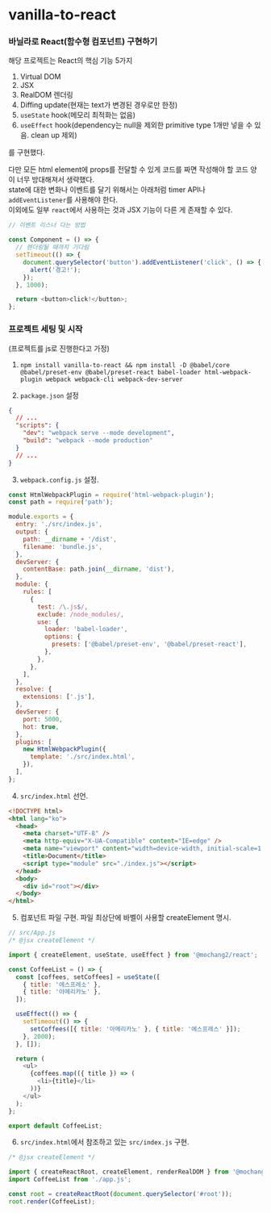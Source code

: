 # vanilla-to-react

### 바닐라로 React(함수형 컴포넌트) 구현하기

해당 프로젝트는 React의 핵심 기능 5가지

1. Virtual DOM
2. JSX
3. RealDOM 렌더링
4. Diffing update(현재는 text가 변경된 경우로만 한정)
5. `useState` hook(메모리 최적화는 없음)
6. `useEffect` hook(dependency는 null을 제외한 primitive type 1개만 넣을 수 있음. clean up 제외)

를 구현했다.

다만 모든 html element에 props를 전달할 수 있게 코드를 짜면 작성해야 할 코드 양이 너무 방대해져서 생략했다.  
state에 대한 변화나 이벤트를 달기 위해서는 아래처럼 timer API나 `addEventListener`를 사용해야 한다.  
이외에도 일부 `react`에서 사용하는 것과 JSX 기능이 다른 게 존재할 수 있다.

```js
// 이벤트 리스너 다는 방법

const Component = () => {
  // 렌더링될 때까지 기다림
  setTimeout(() => {
    document.querySelector('button').addEventListener('click', () => {
      alert('경고!');
    });
  }, 1000);

  return <button>click!</button>;
};
```

### 프로젝트 세팅 및 시작

(프로젝트를 js로 진행한다고 가정)

1. `npm install vanilla-to-react && npm install -D @babel/core @babel/preset-env @babel/preset-react babel-loader html-webpack-plugin webpack webpack-cli webpack-dev-server`

2. `package.json` 설정

```json
{
  // ...
  "scripts": {
    "dev": "webpack serve --mode development",
    "build": "webpack --mode production"
  }
  // ...
}
```

3. `webpack.config.js` 설정.

```js
const HtmlWebpackPlugin = require('html-webpack-plugin');
const path = require('path');

module.exports = {
  entry: './src/index.js',
  output: {
    path: __dirname + '/dist',
    filename: 'bundle.js',
  },
  devServer: {
    contentBase: path.join(__dirname, 'dist'),
  },
  module: {
    rules: [
      {
        test: /\.js$/,
        exclude: /node_modules/,
        use: {
          loader: 'babel-loader',
          options: {
            presets: ['@babel/preset-env', '@babel/preset-react'],
          },
        },
      },
    ],
  },
  resolve: {
    extensions: ['.js'],
  },
  devServer: {
    port: 5000,
    hot: true,
  },
  plugins: [
    new HtmlWebpackPlugin({
      template: './src/index.html',
    }),
  ],
};
```

4. `src/index.html` 선언.

```html
<!DOCTYPE html>
<html lang="ko">
  <head>
    <meta charset="UTF-8" />
    <meta http-equiv="X-UA-Compatible" content="IE=edge" />
    <meta name="viewport" content="width=device-width, initial-scale=1.0" />
    <title>Document</title>
    <script type="module" src="./index.js"></script>
  </head>
  <body>
    <div id="root"></div>
  </body>
</html>
```

5. 컴포넌트 파일 구현. 파일 최상단에 바벨이 사용할 createElement 명시.

```js
// src/App.js
/* @jsx createElement */

import { createElement, useState, useEffect } from '@mochang2/react';

const CoffeeList = () => {
  const [coffees, setCoffees] = useState([
    { title: '에스프레소' },
    { title: '아메리카노' },
  ]);

  useEffect(() => {
    setTimeout(() => {
      setCoffees([{ title: '아메리카노' }, { title: '에스프레스' }]);
    }, 2000);
  }, []);

  return (
    <ul>
      {coffees.map(({ title }) => (
        <li>{title}</li>
      ))}
    </ul>
  );
};

export default CoffeeList;
```

6. `src/index.html`에서 참조하고 있는 `src/index.js` 구현.

```js
/* @jsx createElement */

import { createReactRoot, createElement, renderRealDOM } from '@mochang2/react';
import CoffeeList from './app.js';

const root = createReactRoot(document.querySelector('#root'));
root.render(CoffeeList);
```
